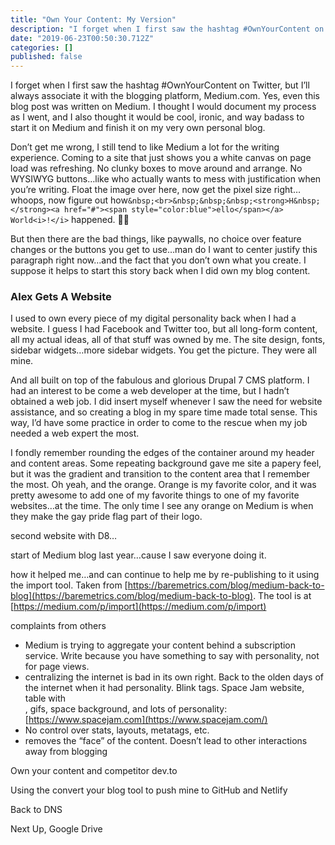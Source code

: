 ```yaml
---
title: "Own Your Content: My Version"
description: "I forget when I first saw the hashtag #OwnYourContent on Twitter, but I’ll always associate it with the blogging platform, Medium.com. Yes…"
date: "2019-06-23T00:50:30.712Z"
categories: []
published: false
---
```


I forget when I first saw the hashtag #OwnYourContent on Twitter, but I’ll always associate it with the blogging platform, Medium.com. Yes, even this blog post was written on Medium. I thought I would document my process as I went, and I also thought it would be cool, ironic, and way badass to start it on Medium and finish it on my very own personal blog.

Don’t get me wrong, I still tend to like Medium a lot for the writing experience. Coming to a site that just shows you a white canvas on page load was refreshing. No clunky boxes to move around and arrange. No WYSIWYG buttons…like who actually wants to mess with justification when you’re writing. Float the image over here, now get the pixel size right…whoops, now figure out how`&nbsp;<br>&nbsp;&nbsp;&nbsp;<strong>H&nbsp;</strong><a href="#"><span style="color:blue">ello</span></a> World<i>!</i>` happened. 🤷‍♂

But then there are the bad things, like paywalls, no choice over feature changes or the buttons you get to use…man do I want to center justify this paragraph right now…and the fact that you don’t own what you create. I suppose it helps to start this story back when I did own my blog content.

### Alex Gets A Website

I used to own every piece of my digital personality back when I had a website. I guess I had Facebook and Twitter too, but all long-form content, all my actual ideas, all of that stuff was owned by me. The site design, fonts, sidebar widgets…more sidebar widgets. You get the picture. They were all mine.

And all built on top of the fabulous and glorious Drupal 7 CMS platform. I had an interest to be come a web developer at the time, but I hadn’t obtained a web job. I did insert myself whenever I saw the need for website assistance, and so creating a blog in my spare time made total sense. This way, I’d have some practice in order to come to the rescue when my job needed a web expert the most.

I fondly remember rounding the edges of the container around my header and content areas. Some repeating background gave me site a papery feel, but it was the gradient and transition to the content area that I remember the most. Oh yeah, and the orange. Orange is my favorite color, and it was pretty awesome to add one of my favorite things to one of my favorite websites…at the time. The only time I see any orange on Medium is when they make the gay pride flag part of their logo. 

second website with D8…

start of Medium blog last year…cause I saw everyone doing it.

how it helped me…and can continue to help me by re-publishing to it using the import tool. Taken from [https://baremetrics.com/blog/medium-back-to-blog](https://baremetrics.com/blog/medium-back-to-blog). The tool is at [https://medium.com/p/import](https://medium.com/p/import)

complaints from others

-   Medium is trying to aggregate your content behind a subscription service. Write because you have something to say with personality, not for page views.
-   centralizing the internet is bad in its own right. Back to the olden days of the internet when it had personality. Blink tags. Space Jam website, table with <br>, gifs, space background, and lots of personality: [https://www.spacejam.com](https://www.spacejam.com/)
-   No control over stats, layouts, metatags, etc.
-   removes the “face” of the content. Doesn’t lead to other interactions away from blogging

Own your content and competitor dev.to

Using the convert your blog tool to push mine to GitHub and Netlify

Back to DNS

Next Up, Google Drive

